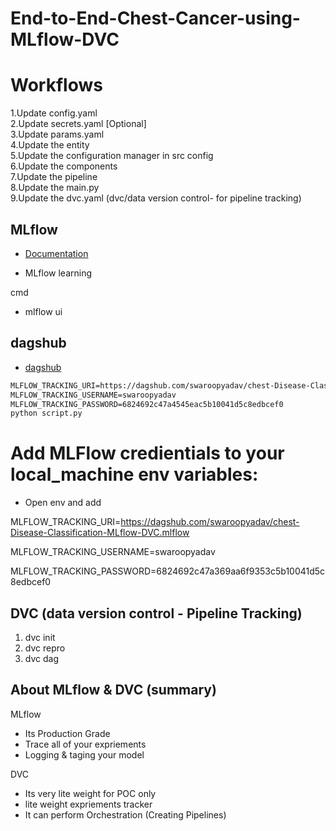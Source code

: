 # End-to-End-Chest-Cancer-using-MLflow-DVC

# Workflows

 1.Update config.yaml <br>
 2.Update secrets.yaml [Optional] <br>
 3.Update params.yaml <br>
 4.Update the entity <br>
 5.Update the configuration manager in src config <br>
 6.Update the components <br>
 7.Update the pipeline <br>
 8.Update the main.py <br>
 9.Update the dvc.yaml (dvc/data version control-  for pipeline tracking) <br>


## MLflow
- [Documentation](https://mlflow.org/docs/latest/index.html)


- MLflow learning

cmd

- mlflow ui

## dagshub

- [dagshub](https://dagshub.com/dashboard)

```cmd
MLFLOW_TRACKING_URI=https://dagshub.com/swaroopyadav/chest-Disease-Classification-MLflow-DVC.mlflow
MLFLOW_TRACKING_USERNAME=swaroopyadav
MLFLOW_TRACKING_PASSWORD=6824692c47a4545eac5b10041d5c8edbcef0
python script.py
```


# Add MLFlow credientials to your local_machine env variables: <br>

- Open env and add <br>

MLFLOW_TRACKING_URI=https://dagshub.com/swaroopyadav/chest-Disease-Classification-MLflow-DVC.mlflow

MLFLOW_TRACKING_USERNAME=swaroopyadav

MLFLOW_TRACKING_PASSWORD=6824692c47a369aa6f9353c5b10041d5c8edbcef0


## DVC (data version control - Pipeline Tracking)
1) dvc init <br>
2) dvc repro <br>
3) dvc dag  <br>


## About MLflow & DVC (summary)
MLflow

- Its Production Grade
- Trace all of your expriements
- Logging & taging your model

DVC

- Its very lite weight for POC only
- lite weight expriements tracker
- It can perform Orchestration (Creating Pipelines)
